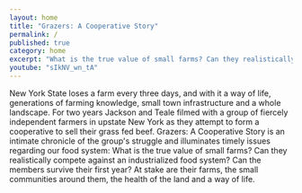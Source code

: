 ```yaml
---
layout: home
title: "Grazers: A Cooperative Story"
permalink: /
published: true
category: home
excerpt: "What is the true value of small farms? Can they realistically compete against an industrialized food system? Can the members survive their first year? At stake are their farms, around them, the health of the land and a way of life."
youtube: "sIkNV_wn_tA"
---
```

New York State loses a farm every three days, and with it a way of life, generations of farming knowledge, small town infrastructure and a whole landscape. For two years Jackson and Teale filmed with a group of fiercely independent farmers in upstate New York as they attempt to form a cooperative to sell their grass fed beef. Grazers: A Cooperative Story is an intimate chronicle of the group's struggle and illuminates timely issues regarding our food system: What is the true value of small farms? Can they realistically compete against an industrialized food system? Can the members survive their first year? At stake are their farms, the small communities around them, the health of the land and a way of life.